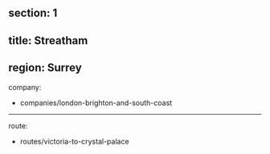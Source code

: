 section: 1
----
title: Streatham
----
region: Surrey
----
company:
- companies/london-brighton-and-south-coast
----
route:
- routes/victoria-to-crystal-palace
